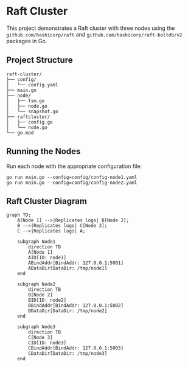 # Raft Cluster

This project demonstrates a Raft cluster with three nodes using the `github.com/hashicorp/raft` and `github.com/hashicorp/raft-boltdb/v2` packages in Go.

## Project Structure

```plaintext
raft-cluster/
├── config/
│   └── config.yaml
├── main.go
├── node/
│   ├── fsm.go
│   ├── node.go
│   └── snapshot.go
├── raftcluster/
│   ├── config.go
│   └── node.go
└── go.mod
```

## Running the Nodes

Run each node with the appropriate configuration file:

```
go run main.go --config=config/config-node1.yaml
go run main.go --config=config/config-node2.yaml
```

## Raft Cluster Diagram

```mermaid
graph TD;
    A[Node 1] -->|Replicates logs| B[Node 2];
    B -->|Replicates logs| C[Node 3];
    C -->|Replicates logs| A;

    subgraph Node1
        direction TB
        A[Node 1]
        AID[ID: node1]
        ABindAddr[BindAddr: 127.0.0.1:5001]
        ADataDir[DataDir: /tmp/node1]
    end

    subgraph Node2
        direction TB
        B[Node 2]
        BID[ID: node2]
        BBindAddr[BindAddr: 127.0.0.1:5002]
        BDataDir[DataDir: /tmp/node2]
    end

    subgraph Node3
        direction TB
        C[Node 3]
        CID[ID: node3]
        CBindAddr[BindAddr: 127.0.0.1:5003]
        CDataDir[DataDir: /tmp/node3]
    end
```

